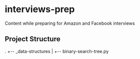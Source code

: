 # interviews-prep
Content while preparing for Amazon and Facebook interviews

## Project Structure
.
+-- _data-structures
|   +-- binary-search-tree.py
